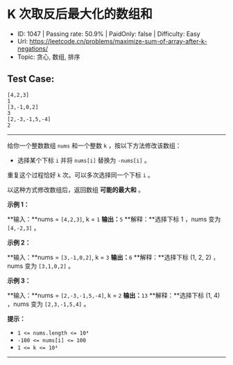 # K 次取反后最大化的数组和

* ID: 1047    | Passing rate: 50.9% | PaidOnly: false  | Difficulty: Easy
* Url: https://leetcode.cn/problems/maximize-sum-of-array-after-k-negations/
* Topic: 贪心, 数组, 排序

## Test Case:

```
[4,2,3]
1
[3,-1,0,2]
3
[2,-3,-1,5,-4]
2
```

---

给你一个整数数组 `nums` 和一个整数 `k` ，按以下方法修改该数组：

* 选择某个下标 `i` 并将 `nums[i]` 替换为 `-nums[i]` 。

重复这个过程恰好 `k` 次。可以多次选择同一个下标 `i` 。

以这种方式修改数组后，返回数组 **可能的最大和** 。


**示例 1：**

**输入：**nums = `[4,2,3]`, k = `1`
**输出：**`5`
**解释：**选择下标 1 ，nums 变为 `[4,-2,3]` 。

**示例 2：**

**输入：**nums = `[3,-1,0,2]`, k = `3`
**输出：**`6`
**解释：**选择下标 (1, 2, 2) ，nums 变为 `[3,1,0,2]` 。

**示例 3：**

**输入：**nums = `[2,-3,-1,5,-4]`, k = `2`
**输出：**`13`
**解释：**选择下标 (1, 4) ，nums 变为 `[2,3,-1,5,4]` 。


**提示：**

* `1 <= nums.length <= 10⁴`
* `-100 <= nums[i] <= 100`
* `1 <= k <= 10⁴`

---

